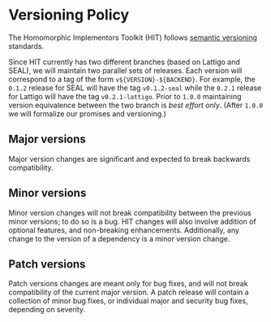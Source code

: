 # Versioning Policy

The Homomorphic Implementors Toolkit (HIT) follows [semantic versioning][link-semver] standards.

Since HIT currently has two different branches (based on Lattigo and SEAL), we will maintain two parallel sets of releases.
Each version will correspond to a tag of the form `v${VERSION}-${BACKEND}`.
For example, the `0.1.2` release for SEAL will have the tag `v0.1.2-seal` while the `0.2.1` release for Lattigo will have the tag `v0.2.1-lattigo`.
Prior to `1.0.0` maintaining version equivalence between the two branch is *best effort only*.
(After `1.0.0` we will formalize our promises and versioning.)

## Major versions

Major version changes are significant and expected to break backwards compatibility.

## Minor versions

Minor version changes will not break compatibility between the previous minor versions;
to do so is a bug.
HIT changes will also involve addition of optional features, and non-breaking enhancements.
Additionally, any change to the version of a dependency is a minor version change.

## Patch versions

Patch versions changes are meant only for bug fixes,
and will not break compatibility of the current major version.
A patch release will contain a collection of minor bug fixes, 
or individual major and security bug fixes, depending on severity.

[link-semver]:https://semver.org/